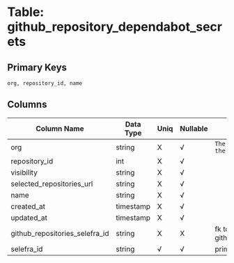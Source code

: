 # Table: github_repository_dependabot_secrets

## Primary Keys 

```
org, repository_id, name
```


## Columns 

|  Column Name   |  Data Type  | Uniq | Nullable | Description | 
|  ----  | ----  | ----  | ----  | ---- | 
| org | string | X | √ | `The Github Organization of the resource.` | 
| repository_id | int | X | √ |  | 
| visibility | string | X | √ |  | 
| selected_repositories_url | string | X | √ |  | 
| name | string | X | √ |  | 
| created_at | timestamp | X | √ |  | 
| updated_at | timestamp | X | √ |  | 
| github_repositories_selefra_id | string | X | X | fk to github_repositories.selefra_id | 
| selefra_id | string | √ | √ | primary keys value md5 | 


